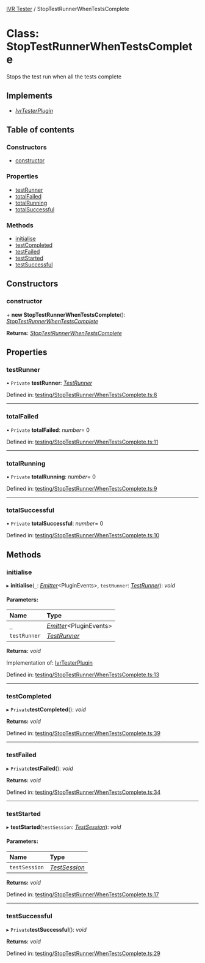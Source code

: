 [IVR Tester](../README.md) / StopTestRunnerWhenTestsComplete

# Class: StopTestRunnerWhenTestsComplete

Stops the test run when all the tests complete

## Implements

* [*IvrTesterPlugin*](../interfaces/ivrtesterplugin.md)

## Table of contents

### Constructors

- [constructor](stoptestrunnerwhentestscomplete.md#constructor)

### Properties

- [testRunner](stoptestrunnerwhentestscomplete.md#testrunner)
- [totalFailed](stoptestrunnerwhentestscomplete.md#totalfailed)
- [totalRunning](stoptestrunnerwhentestscomplete.md#totalrunning)
- [totalSuccessful](stoptestrunnerwhentestscomplete.md#totalsuccessful)

### Methods

- [initialise](stoptestrunnerwhentestscomplete.md#initialise)
- [testCompleted](stoptestrunnerwhentestscomplete.md#testcompleted)
- [testFailed](stoptestrunnerwhentestscomplete.md#testfailed)
- [testStarted](stoptestrunnerwhentestscomplete.md#teststarted)
- [testSuccessful](stoptestrunnerwhentestscomplete.md#testsuccessful)

## Constructors

### constructor

\+ **new StopTestRunnerWhenTestsComplete**(): [*StopTestRunnerWhenTestsComplete*](stoptestrunnerwhentestscomplete.md)

**Returns:** [*StopTestRunnerWhenTestsComplete*](stoptestrunnerwhentestscomplete.md)

## Properties

### testRunner

• `Private` **testRunner**: [*TestRunner*](../interfaces/testrunner.md)

Defined in: [testing/StopTestRunnerWhenTestsComplete.ts:8](https://github.com/SketchingDev/ivr-tester/blob/b3f5d81/packages/ivr-tester/src/testing/StopTestRunnerWhenTestsComplete.ts#L8)

___

### totalFailed

• `Private` **totalFailed**: *number*= 0

Defined in: [testing/StopTestRunnerWhenTestsComplete.ts:11](https://github.com/SketchingDev/ivr-tester/blob/b3f5d81/packages/ivr-tester/src/testing/StopTestRunnerWhenTestsComplete.ts#L11)

___

### totalRunning

• `Private` **totalRunning**: *number*= 0

Defined in: [testing/StopTestRunnerWhenTestsComplete.ts:9](https://github.com/SketchingDev/ivr-tester/blob/b3f5d81/packages/ivr-tester/src/testing/StopTestRunnerWhenTestsComplete.ts#L9)

___

### totalSuccessful

• `Private` **totalSuccessful**: *number*= 0

Defined in: [testing/StopTestRunnerWhenTestsComplete.ts:10](https://github.com/SketchingDev/ivr-tester/blob/b3f5d81/packages/ivr-tester/src/testing/StopTestRunnerWhenTestsComplete.ts#L10)

## Methods

### initialise

▸ **initialise**(`_`: [*Emitter*](../interfaces/emitter.md)<PluginEvents\>, `testRunner`: [*TestRunner*](../interfaces/testrunner.md)): *void*

#### Parameters:

Name | Type |
:------ | :------ |
`_` | [*Emitter*](../interfaces/emitter.md)<PluginEvents\> |
`testRunner` | [*TestRunner*](../interfaces/testrunner.md) |

**Returns:** *void*

Implementation of: [IvrTesterPlugin](../interfaces/ivrtesterplugin.md)

Defined in: [testing/StopTestRunnerWhenTestsComplete.ts:13](https://github.com/SketchingDev/ivr-tester/blob/b3f5d81/packages/ivr-tester/src/testing/StopTestRunnerWhenTestsComplete.ts#L13)

___

### testCompleted

▸ `Private`**testCompleted**(): *void*

**Returns:** *void*

Defined in: [testing/StopTestRunnerWhenTestsComplete.ts:39](https://github.com/SketchingDev/ivr-tester/blob/b3f5d81/packages/ivr-tester/src/testing/StopTestRunnerWhenTestsComplete.ts#L39)

___

### testFailed

▸ `Private`**testFailed**(): *void*

**Returns:** *void*

Defined in: [testing/StopTestRunnerWhenTestsComplete.ts:34](https://github.com/SketchingDev/ivr-tester/blob/b3f5d81/packages/ivr-tester/src/testing/StopTestRunnerWhenTestsComplete.ts#L34)

___

### testStarted

▸ **testStarted**(`testSession`: [*TestSession*](../interfaces/testsession.md)): *void*

#### Parameters:

Name | Type |
:------ | :------ |
`testSession` | [*TestSession*](../interfaces/testsession.md) |

**Returns:** *void*

Defined in: [testing/StopTestRunnerWhenTestsComplete.ts:17](https://github.com/SketchingDev/ivr-tester/blob/b3f5d81/packages/ivr-tester/src/testing/StopTestRunnerWhenTestsComplete.ts#L17)

___

### testSuccessful

▸ `Private`**testSuccessful**(): *void*

**Returns:** *void*

Defined in: [testing/StopTestRunnerWhenTestsComplete.ts:29](https://github.com/SketchingDev/ivr-tester/blob/b3f5d81/packages/ivr-tester/src/testing/StopTestRunnerWhenTestsComplete.ts#L29)
